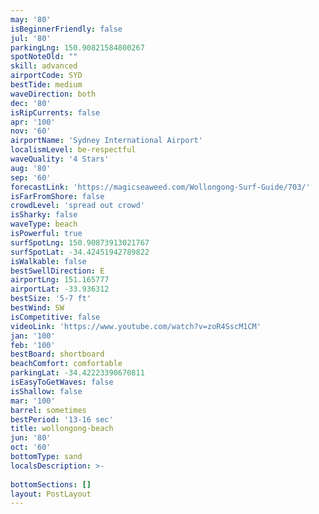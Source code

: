```yaml
---
may: '80'
isBeginnerFriendly: false
jul: '80'
parkingLng: 150.90821584800267
spotNoteOld: ""
skill: advanced
airportCode: SYD
bestTide: medium
waveDirection: both
dec: '80'
isRipCurrents: false
apr: '100'
nov: '60'
airportName: 'Sydney International Airport'
localismLevel: be-respectful
waveQuality: '4 Stars'
aug: '80'
sep: '60'
forecastLink: 'https://magicseaweed.com/Wollongong-Surf-Guide/703/'
isFarFromShore: false
crowdLevel: 'spread out crowd'
isSharky: false
waveType: beach
isPowerful: true
surfSpotLng: 150.90873913021767
surfSpotLat: -34.42451942789822
isWalkable: false
bestSwellDirection: E
airportLng: 151.165777
airportLat: -33.936312
bestSize: '5-7 ft'
bestWind: SW
isCompetitive: false
videoLink: 'https://www.youtube.com/watch?v=zoR4SscM1CM'
jan: '100'
feb: '100'
bestBoard: shortboard
beachComfort: comfortable
parkingLat: -34.42223390670811
isEasyToGetWaves: false
isShallow: false
mar: '100'
barrel: sometimes
bestPeriod: '13-16 sec'
title: wollongong-beach
jun: '80'
oct: '60'
bottomType: sand
localsDescription: >-
 
bottomSections: []
layout: PostLayout
---
```

